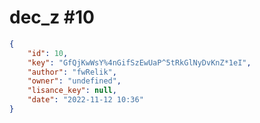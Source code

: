 
# dec_z #10
                
```JSON
{
    "id": 10,
    "key": "GfQjKwWsY%4nGifSzEwUaP^5tRkGlNyDvKnZ*1eI",
    "author": "fwRelik",
    "owner": "undefined",
    "lisance_key": null,
    "date": "2022-11-12 10:36"
}
```
    